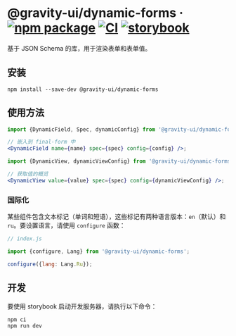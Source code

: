 # @gravity-ui/dynamic-forms &middot; [![npm package](https://img.shields.io/npm/v/@gravity-ui/dynamic-forms)](https://www.npmjs.com/package/@gravity-ui/dynamic-forms) [![CI](https://img.shields.io/github/actions/workflow/status/gravity-ui/dynamic-forms/.github/workflows/ci.yml?label=CI&logo=github)](https://github.com/gravity-ui/dynamic-forms/actions/workflows/ci.yml?query=branch:main) [![storybook](https://img.shields.io/badge/Storybook-deployed-ff4685)](https://preview.gravity-ui.com/dynamic-forms/)

基于 JSON Schema 的库，用于渲染表单和表单值。

## 安装

```shell
npm install --save-dev @gravity-ui/dynamic-forms
```

## 使用方法

```jsx
import {DynamicField, Spec, dynamicConfig} from '@gravity-ui/dynamic-forms';

// 嵌入到 final-form 中
<DynamicField name={name} spec={spec} config={config} />;

import {DynamicView, dynamicViewConfig} from '@gravity-ui/dynamic-forms';

// 获取值的概览
<DynamicView value={value} spec={spec} config={dynamicViewConfig} />;
```

### 国际化

某些组件包含文本标记（单词和短语），这些标记有两种语言版本：`en`（默认）和 `ru`。要设置语言，请使用 `configure` 函数：

```js
// index.js

import {configure, Lang} from '@gravity-ui/dynamic-forms';

configure({lang: Lang.Ru});
```

## 开发

要使用 storybook 启动开发服务器，请执行以下命令：

```shell
npm ci
npm run dev
```
